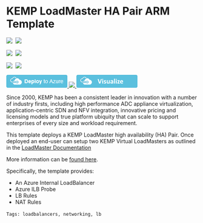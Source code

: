 # KEMP LoadMaster HA Pair ARM Template

<IMG SRC="https://azbotstorage.blob.core.windows.net/badges/kemp-loadmaster-ha-pair/PublicLastTestDate.svg" />&nbsp;
<IMG SRC="https://azbotstorage.blob.core.windows.net/badges/kemp-loadmaster-ha-pair/PublicDeployment.svg" />&nbsp;

<IMG SRC="https://azbotstorage.blob.core.windows.net/badges/kemp-loadmaster-ha-pair/FairfaxLastTestDate.svg" />&nbsp;
<IMG SRC="https://azbotstorage.blob.core.windows.net/badges/kemp-loadmaster-ha-pair/FairfaxDeployment.svg" />&nbsp;

<IMG SRC="https://azbotstorage.blob.core.windows.net/badges/kemp-loadmaster-ha-pair/BestPracticeResult.svg" />&nbsp;
<IMG SRC="https://azbotstorage.blob.core.windows.net/badges/kemp-loadmaster-ha-pair/CredScanResult.svg" />&nbsp;

<a href="https://portal.azure.com/#create/Microsoft.Template/uri/https%3A%2F%2Fraw.githubusercontent.com%2Fazure%2Fazure-quickstart-templates%2Fmaster%2Fkemp-loadmaster-ha-pair%2Fazuredeploy.json" target="_blank">
  <img src="https://raw.githubusercontent.com/Azure/azure-quickstart-templates/master/1-CONTRIBUTION-GUIDE/images/deploytoazure.png"/>
</a>
<a href="https://portal.azure.us/#create/Microsoft.Template/uri/https%3A%2F%2Fraw.githubusercontent.com%2FAzure%2Fazure-quickstart-templates%2Fmaster%2Fkemp-loadmaster-ha-pair%2Fazuredeploy.json" target="_blank">
    <img src="http://azuredeploy.net/AzureGov.png"/>
</a>
<a href="http://armviz.io/#/?load=https%3A%2F%2Fraw.githubusercontent.com%2Fazure%2Fazure-quickstart-templates%2Fmaster%2Fkemp-loadmaster-ha-pair%2Fazuredeploy.json" target="_blank">
  <img src="https://raw.githubusercontent.com/Azure/azure-quickstart-templates/master/1-CONTRIBUTION-GUIDE/images/visualizebutton.png"/>
</a>

Since 2000, KEMP has been a consistent leader in innovation with a number of industry firsts, including high performance ADC appliance virtualization, application-centric SDN and NFV integration, innovative pricing and licensing models and true platform ubiquity that can scale to support enterprises of every size and workload requirement.

This template deploys a KEMP LoadMaster high availability (HA) Pair. Once deployed an end-user can setup two KEMP Virtual LoadMasters as outlined in the [LoadMaster Documentation](https://support.kemptechnologies.com/hc/en-us/articles/203859775-HA-for-Azure-Marketplace-Classic-Interface-)

More information can be [found here](https://kemptechnologies.com/solutions/microsoft-load-balancing/loadmaster-azure/).

Specifically, the template provides:
* An Azure Internal LoadBalancer
* Azure ILB Probe
* LB Rules
* NAT Rules 


``Tags: loadbalancers, networking, lb``
